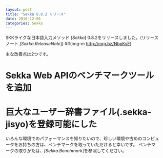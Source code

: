 ```yaml
---
layout: post
title: "Sekka 0.8.2 リリース"
date: 2010-12-06
categories: Sekka
---
```

SKKライクな日本語入力メソッド *[Sekka*] 0.8.2をリリースしました。(リリースノート *[Sekka.ReleaseNote*])
 ##(img-m http://mrg.bz/NbpKsE)

主な改善点は2つです。
# Sekka Web APIのベンチマークツールを追加
# 巨大なユーザー辞書ファイル(.sekka-jisyo)を登録可能にした

いろんな環境でのパフォーマンスを知りたいので、珍しい環境や古めのコンピュータをお持ちの方は、ベンチマークを取っていただけると幸いです。
ベンチマークの取りかたは、*[Sekka.Benchmark*]を参照してください。
